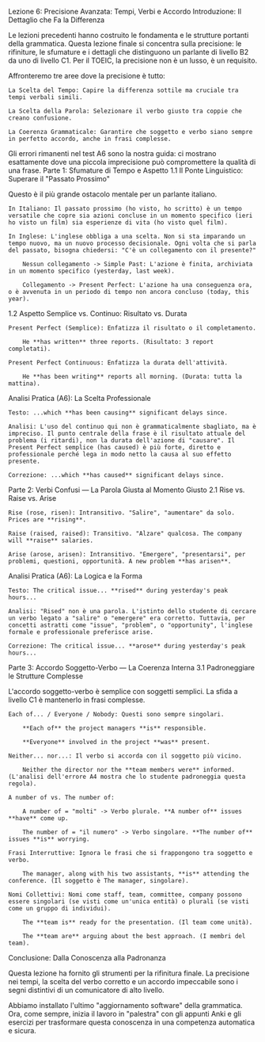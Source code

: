 Lezione 6: Precisione Avanzata: Tempi, Verbi e Accordo
Introduzione: Il Dettaglio che Fa la Differenza

Le lezioni precedenti hanno costruito le fondamenta e le strutture portanti della grammatica. Questa lezione finale si concentra sulla precisione: le rifiniture, le sfumature e i dettagli che distinguono un parlante di livello B2 da uno di livello C1. Per il TOEIC, la precisione non è un lusso, è un requisito.

Affronteremo tre aree dove la precisione è tutto:

    La Scelta del Tempo: Capire la differenza sottile ma cruciale tra tempi verbali simili.

    La Scelta della Parola: Selezionare il verbo giusto tra coppie che creano confusione.

    La Coerenza Grammaticale: Garantire che soggetto e verbo siano sempre in perfetto accordo, anche in frasi complesse.

Gli errori rimanenti nel test A6 sono la nostra guida: ci mostrano esattamente dove una piccola imprecisione può compromettere la qualità di una frase.
Parte 1: Sfumature di Tempo e Aspetto
1.1 Il Ponte Linguistico: Superare il "Passato Prossimo"

Questo è il più grande ostacolo mentale per un parlante italiano.

    In Italiano: Il passato prossimo (ho visto, ho scritto) è un tempo versatile che copre sia azioni concluse in un momento specifico (ieri ho visto un film) sia esperienze di vita (ho visto quel film).

    In Inglese: L'inglese obbliga a una scelta. Non si sta imparando un tempo nuovo, ma un nuovo processo decisionale. Ogni volta che si parla del passato, bisogna chiedersi: "C'è un collegamento con il presente?"

        Nessun collegamento -> Simple Past: L'azione è finita, archiviata in un momento specifico (yesterday, last week).

        Collegamento -> Present Perfect: L'azione ha una conseguenza ora, o è avvenuta in un periodo di tempo non ancora concluso (today, this year).

1.2 Aspetto Semplice vs. Continuo: Risultato vs. Durata

    Present Perfect (Semplice): Enfatizza il risultato o il completamento.

        He **has written** three reports. (Risultato: 3 report completati).

    Present Perfect Continuous: Enfatizza la durata dell'attività.

        He **has been writing** reports all morning. (Durata: tutta la mattina).

Analisi Pratica (A6): La Scelta Professionale

    Testo: ...which **has been causing** significant delays since.

    Analisi: L'uso del continuo qui non è grammaticalmente sbagliato, ma è impreciso. Il punto centrale della frase è il risultato attuale del problema (i ritardi), non la durata dell'azione di "causare". Il Present Perfect semplice (has caused) è più forte, diretto e professionale perché lega in modo netto la causa al suo effetto presente.

    Correzione: ...which **has caused** significant delays since.

Parte 2: Verbi Confusi — La Parola Giusta al Momento Giusto
2.1 Rise vs. Raise vs. Arise

    Rise (rose, risen): Intransitivo. "Salire", "aumentare" da solo. Prices are **rising**.

    Raise (raised, raised): Transitivo. "Alzare" qualcosa. The company will **raise** salaries.

    Arise (arose, arisen): Intransitivo. "Emergere", "presentarsi", per problemi, questioni, opportunità. A new problem **has arisen**.

Analisi Pratica (A6): La Logica e la Forma

    Testo: The critical issue... **rised** during yesterday's peak hours...

    Analisi: "Rised" non è una parola. L'istinto dello studente di cercare un verbo legato a "salire" o "emergere" era corretto. Tuttavia, per concetti astratti come "issue", "problem", o "opportunity", l'inglese formale e professionale preferisce arise.

    Correzione: The critical issue... **arose** during yesterday's peak hours...

Parte 3: Accordo Soggetto-Verbo — La Coerenza Interna
3.1 Padroneggiare le Strutture Complesse

L'accordo soggetto-verbo è semplice con soggetti semplici. La sfida a livello C1 è mantenerlo in frasi complesse.

    Each of... / Everyone / Nobody: Questi sono sempre singolari.

        **Each of** the project managers **is** responsible.

        **Everyone** involved in the project **was** present.

    Neither... nor...: Il verbo si accorda con il soggetto più vicino.

        Neither the director nor the **team members were** informed. (L'analisi dell'errore A4 mostra che lo studente padroneggia questa regola).

    A number of vs. The number of:

        A number of = "molti" -> Verbo plurale. **A number of** issues **have** come up.

        The number of = "il numero" -> Verbo singolare. **The number of** issues **is** worrying.

    Frasi Interruttive: Ignora le frasi che si frappongono tra soggetto e verbo.

        The manager, along with his two assistants, **is** attending the conference. (Il soggetto è The manager, singolare).

    Nomi Collettivi: Nomi come staff, team, committee, company possono essere singolari (se visti come un'unica entità) o plurali (se visti come un gruppo di individui).

        The **team is** ready for the presentation. (Il team come unità).

        The **team are** arguing about the best approach. (I membri del team).

Conclusione: Dalla Conoscenza alla Padronanza

Questa lezione ha fornito gli strumenti per la rifinitura finale. La precisione nei tempi, la scelta del verbo corretto e un accordo impeccabile sono i segni distintivi di un comunicatore di alto livello.

Abbiamo installato l'ultimo "aggiornamento software" della grammatica. Ora, come sempre, inizia il lavoro in "palestra" con gli appunti Anki e gli esercizi per trasformare questa conoscenza in una competenza automatica e sicura.